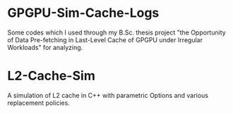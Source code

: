 # GPGPU-Sim-Cache-Logs
Some codes which I used through my B.Sc. thesis project "the Opportunity of Data Pre-fetching in Last-Level Cache of GPGPU under Irregular Workloads" for analyzing.
# L2-Cache-Sim
A simulation of L2 cache in C++ with parametric Options and various replacement policies.

